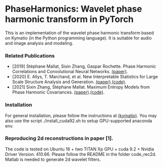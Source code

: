 PhaseHarmonics: Wavelet phase harmonic transform in PyTorch
======================================

This is an implementation of the wavelet phase harmonic transform based on Kymatio (in the Python programming language). It is suitable for audio and image analysis and modeling.

### Related Publications
* [2019] Stéphane Mallat, Sixin Zhang, Gaspar Rochette. Phase Harmonic Correlations and Convolutional Neural Networks. [(paper)](https://arxiv.org/abs/1810.12136).
* [2020] E. Allys, T. Marchand, et al. New Interpretable Statistics for Large Scale Structure Analysis and Generation. [(paper)](https://github.com/Ttantto/wph_quijote).[(code)](https://github.com/Ttantto/wph_quijote).
* [2021] Sixin Zhang, Stéphane Mallat. Maximum Entropy Models from Phase Harmonic Covariances. [(paper)](https://arxiv.org/abs/1911.10017).[(code)](https://github.com/sixin-zh/kymatio_wph).

### Installation
For general installation, please follow the instructions at [(kymatio)](https://github.com/kymatio/kymatio). You may also use the script ./install_cuda92.sh to setup GPU-supported anaconda env.

### Reproducing 2d reconstructions in paper [1]. 
The code is tested on Ubuntu 16 + two TITAN Xp GPU + cuda 9.2 + Nvidia Driver Version: 410.66. Please follow the README in the folder code_rec2d. Matlab is needed to generate 2d wavelet filters.
